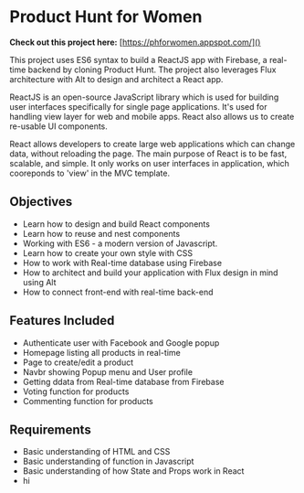 # Product Hunt for Women

**Check out this project here:** [https://phforwomen.appspot.com/]()

This project uses ES6 syntax to build a ReactJS app with Firebase, a real-time backend by cloning Product Hunt. The project also leverages Flux architecture with Alt to design and architect a React app.

ReactJS is an open-source JavaScript library which is used for building user interfaces specifically for single page applications. It's used for handling view layer for web and mobile apps. React also allows us to create re-usable UI components.

React allows developers to create large web applications which can change data, without reloading the page. The main purpose of React is to be fast, scalable, and simple. It only works on user interfaces in application, which cooreponds to 'view' in the MVC template.

## Objectives
* Learn how to design and build React components
* Learn how to reuse and nest components
* Working with ES6 - a modern version of Javascript.
* Learn how to create your own style with CSS
* How to work with Real-time database using Firebase 
* How to architect and build your application with Flux design in mind using Alt
* How to connect front-end with real-time back-end

## Features Included
* Authenticate user with Facebook and Google popup
* Homepage listing all products in real-time
* Page to create/edit a product
* Navbr showing Popup menu and User profile
* Getting ddata from Real-time database from Firebase
* Voting function for products
* Commenting function for products

## Requirements
* Basic understanding of HTML and CSS
* Basic understanding of function in Javascript
* Basic understanding of how State and Props work in React
* hi
